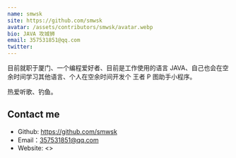 ```yaml
---
name: smwsk
site: https://github.com/smwsk
avatar: /assets/contributors/smwsk/avatar.webp
bio: JAVA 攻城狮
email: 357531851@qq.com
twitter:
---
```


目前就职于厦门、一个编程爱好者、目前是工作使用的语言 JAVA、自己也会在空余时间学习其他语言、个人在空余时间开发个
王者 P 图助手小程序。

热爱听歌、钓鱼。

## Contact me

- Github: <https://github.com/smwsk>
- Email：<357531851@qq.com>
- Website: <>
